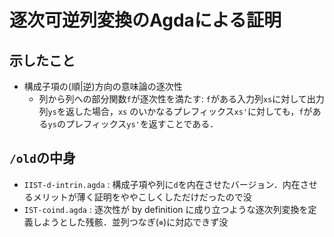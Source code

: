 # 逐次可逆列変換のAgdaによる証明

## 示したこと

- 構成子項の(順|逆)方向の意味論の逐次性
  - 列から列への部分関数`f`が逐次性を満たす: `f`がある入力列`xs`に対して出力列`ys`を返した場合，`xs` のいかなるプレフィックス`xs'`に対しても，`f`がある`ys`のプレフィックス`ys'`を返すことである．

## `/old`の中身

- `IIST-d-intrin.agda` : 構成子項や列に`d`を内在させたバージョン．内在させるメリットが薄く証明をややこしくしただけだったので没
- `IST-coind.agda` : 逐次性が by definition に成り立つような逐次列変換を定義しようとした残骸．並列つなぎ(`⊗`)に対応できず没
